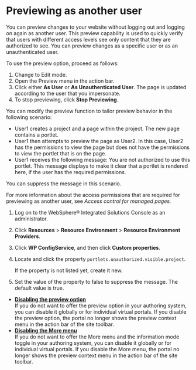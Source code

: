 # Previewing as another user

You can preview changes to your website without logging out and logging on again as another user. This preview capability is used to quickly verify that users with different access levels see only content that they are authorized to see. You can preview changes as a specific user or as an unauthenticated user.

To use the preview option, proceed as follows:

1.  Change to Edit mode.
2.  Open the Preview menu in the action bar.
3.  Click either **As User** or **As Unauthenticated User**. The page is updated according to the user that you impersonate.
4.  To stop previewing, click **Stop Previewing**.

You can modify the preview function to tailor preview behavior in the following scenario:

-   User1 creates a project and a page within the project. The new page contains a portlet.
-   User1 then attempts to preview the page as User2. In this case, User2 has the permissions to view the page but does not have the permissions to view the portlet that is on the page.
-   User1 receives the following message: You are not authorized to use this portlet. This message displays to make it clear that a portlet is rendered here, if the user has the required permissions.

You can suppress the message in this scenario.

For more information about the access permissions that are required for previewing as another user, see *Access control for managed pages.*

1.  Log on to the WebSphere® Integrated Solutions Console as an administrator.

2.  Click **Resources** \> **Resource Environment** \> **Resource Environment Providers**.

3.  Click **WP ConfigService**, and then click **Custom properties**.

4.  Locate and click the property `portlets.unauthorized.visible.project`.

    If the property is not listed yet, create it new.

5.  Set the value of the property to false to suppress the message. The default value is true.


-   **[Disabling the preview option](wcm_preview_disable.md)**  
If you do not want to offer the preview option in your authoring system, you can disable it globally or for individual virtual portals. If you disable the preview option, the portal no longer shows the preview context menu in the action bar of the site toolbar.
-   **[Disabling the More menu](wcm_moremenu_disable.md)**  
If you do not want to offer the More menu and the information mode toggle in your authoring system, you can disable it globally or for individual virtual portals. If you disable the More menu, the portal no longer shows the preview context menu in the action bar of the site toolbar.



